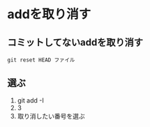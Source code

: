 # addを取り消す
## コミットしてないaddを取り消す
```
git reset HEAD ファイル
```

## 選ぶ
1. git add -I
2. 3
3. 取り消したい番号を選ぶ
